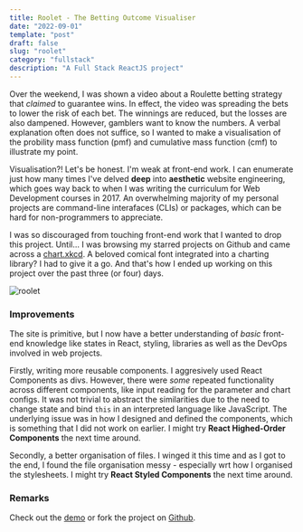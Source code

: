 ```yaml
---
title: Roolet - The Betting Outcome Visualiser
date: "2022-09-01"
template: "post"
draft: false
slug: "roolet"
category: "fullstack"
description: "A Full Stack ReactJS project"
---
```


Over the weekend, I was shown a video about a Roulette betting strategy that *claimed* to guarantee wins. In effect, the video was spreading the bets to lower the risk of each bet. The winnings are reduced, but the losses are also dampened. However, gamblers want to know the numbers. A verbal explanation often does not suffice, so I wanted to make a visualisation of the probility mass function (pmf) and cumulative mass function (cmf) to illustrate my point.

Visualisation?! Let's be honest. I'm weak at front-end work. I can enumerate just how many times I've delved **deep** into **aesthetic** website engineering, which goes way back to when I was writing the curriculum for Web Development courses in 2017. An overwhelming majority of my personal projects are command-line interafaces (CLIs) or packages, which can be hard for non-programmers to appreciate. 

I was so discouraged from touching front-end work that I wanted to drop this project. Until... I was browsing my starred projects on Github and came across a [chart.xkcd](https://github.com/timqian/chart.xkcd). A beloved comical font integrated into a charting library? I had to give it a go. And that's how I ended up working on this project over the past three (or four) days.

![roolet](/media/roolet.png)

### Improvements

The site is primitive, but I now have a better understanding of *basic* front-end knowledge like states in React, styling, libraries as well as the DevOps involved in web projects. 

Firstly, writing more reusable components. I aggresively used React Components as divs. However, there were *some* repeated functionality across different components, like input reading for the parameter and chart configs. It was not trivial to abstract the similarities due to the need to change state and bind `this` in an interpreted language like JavaScript. The underlying issue was in how I designed and defined the components, which is something that I did not work on earlier. I might try **React Highed-Order Components** the next time around.

Secondly, a better organisation of files. I winged it this time and as I got to the end, I found the file organisation messy - especially wrt how I organised the stylesheets. I might try **React Styled Components** the next time around.

### Remarks ###

Check out the [demo](https://roolets.netlify.app) or fork the project on [Github](https://github.com/pikulet/roolet).


